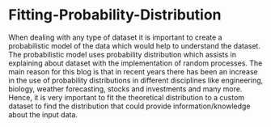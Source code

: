 # Fitting-Probability-Distribution
When dealing with any type of dataset it is important to create a probabilistic model of the data which would help to understand the dataset. The probabilistic model uses probability distribution which assists in explaining about dataset with the implementation of random processes. The main reason for this blog is that in recent years there has been an increase in the use of probability distributions in different disciplines like engineering, biology, weather forecasting, stocks and investments and many more. Hence, it is very important to fit the theoretical distribution to a custom dataset to find the distribution that could provide information/knowledge about the input data.
